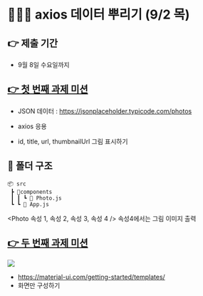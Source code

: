 # 🙆🏻‍♀️ axios 데이터 뿌리기 (9/2 목)

## 👉 제출 기간

- 9월 8일 수요일까지

## [👉 첫 번째 과제 미션](./axios/README.md)

- JSON 데이터 : https://jsonplaceholder.typicode.com/photos

- axios 응용

- id, title, url, thumbnailUrl 그림 표시하기

## 📂 폴더 구조

```
📦 src
 ┣ 📂components
 ┃ ┃ ┗ 📜 Photo.js
 ┗ ┗ 📜 App.js
```

<Photo 속성 1, 속성 2, 속성 3, 속성 4 />
속성4에서는 그림 이미지 출력

## [👉 두 번째 과제 미션](./matrial/README.md)

![](https://images.velog.io/images/leemember/post/402e8fe3-862e-4317-81ad-550fe0a02e09/%E1%84%89%E1%85%B3%E1%84%8F%E1%85%B3%E1%84%85%E1%85%B5%E1%86%AB%E1%84%89%E1%85%A3%E1%86%BA%202021-09-01%20%E1%84%8B%E1%85%A9%E1%84%92%E1%85%AE%208.34.29.png)

- https://material-ui.com/getting-started/templates/
- 화면만 구성하기
